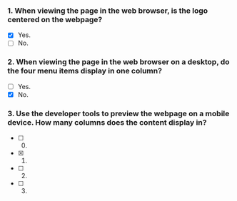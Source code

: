 ### 1. When viewing the page in the web browser, is the logo centered on the webpage?

- [x] Yes.
- [ ] No.

### 2. When viewing the page in the web browser on a desktop, do the four menu items display in one column?

- [ ] Yes.
- [x] No.

### 3. Use the developer tools to preview the webpage on a mobile device. How many columns does the content display in?

- [ ] 0.
- [x] 1.
- [ ] 2.
- [ ] 3.
